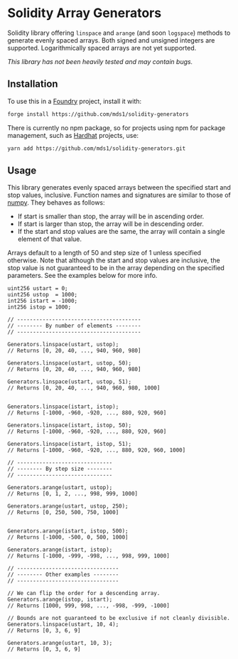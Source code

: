 # Solidity Array Generators

Solidity library offering `linspace` and `arange` (and soon `logspace`) methods to generate evenly spaced arrays.
Both signed and unsigned integers are supported.
Logarithmically spaced arrays are not yet supported.

*This library has not been heavily tested and may contain bugs.*

## Installation

To use this in a [Foundry](https://github.com/foundry-rs/foundry) project, install it with:

```sh
forge install https://github.com/mds1/solidity-generators
```

There is currently no npm package, so for projects using npm for package management, such as [Hardhat](https://hardhat.org/) projects, use:

```sh
yarn add https://github.com/mds1/solidity-generators.git
```

## Usage

This library generates evenly spaced arrays between the specified start and stop values, inclusive.
Function names and signatures are similar to those of [numpy](https://numpy.org/).
They behaves as follows:

- If start is smaller than stop, the array will be in ascending order.
- If start is larger than stop, the array will be in descending order.
- If the start and stop values are the same, the array will contain a single element of that value.

Arrays default to a length of 50 and step size of 1 unless specified otherwise.
Note that although the start and stop values are inclusive, the stop value is not guaranteed to be in the array depending on the specified parameters.
See the examples below for more info.

```solidity
uint256 ustart = 0;
uint256 ustop  = 1000;
int256 istart = -1000;
int256 istop = 1000;

// ---------------------------------------
// -------- By number of elements --------
// ---------------------------------------

Generators.linspace(ustart, ustop);
// Returns [0, 20, 40, ..., 940, 960, 980]

Generators.linspace(ustart, ustop, 50);
// Returns [0, 20, 40, ..., 940, 960, 980] 

Generators.linspace(ustart, ustop, 51);
// Returns [0, 20, 40, ..., 940, 960, 980, 1000]


Generators.linspace(istart, istop);
// Returns [-1000, -960, -920, ..., 880, 920, 960]

Generators.linspace(istart, istop, 50);
// Returns [-1000, -960, -920, ..., 880, 920, 960]

Generators.linspace(istart, istop, 51);
// Returns [-1000, -960, -920, ..., 880, 920, 960, 1000]

// ------------------------------
// -------- By step size --------
// ------------------------------

Generators.arange(ustart, ustop);
// Returns [0, 1, 2, ..., 998, 999, 1000]

Generators.arange(ustart, ustop, 250);
// Returns [0, 250, 500, 750, 1000]


Generators.arange(istart, istop, 500);
// Returns [-1000, -500, 0, 500, 1000]

Generators.arange(istart, istop);
// Returns [-1000, -999, -998, ..., 998, 999, 1000]

// --------------------------------
// -------- Other examples --------
// --------------------------------

// We can flip the order for a descending array.
Generators.arange(istop, istart);
// Returns [1000, 999, 998, ..., -998, -999, -1000]

// Bounds are not guaranteed to be exclusive if not cleanly divisible.
Generators.linspace(ustart, 10, 4);
// Returns [0, 3, 6, 9]

Generators.arange(ustart, 10, 3);
// Returns [0, 3, 6, 9]
```
